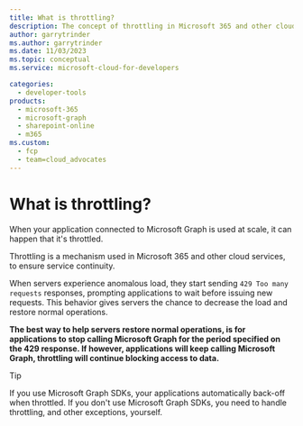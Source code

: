 ```yaml
---
title: What is throttling?
description: The concept of throttling in Microsoft 365 and other cloud services
author: garrytrinder
ms.author: garrytrinder
ms.date: 11/03/2023
ms.topic: conceptual
ms.service: microsoft-cloud-for-developers

categories:
  - developer-tools
products:
  - microsoft-365
  - microsoft-graph
  - sharepoint-online
  - m365
ms.custom:
  - fcp
  - team=cloud_advocates
---
```


# What is throttling?

When your application connected to Microsoft Graph is used at scale, it can happen that it's throttled.

Throttling is a mechanism used in Microsoft 365 and other cloud services, to ensure service continuity.

When servers experience anomalous load, they start sending `429 Too many requests` responses, prompting applications to wait before issuing new requests. This behavior gives servers the chance to decrease the load and restore normal operations.

**The best way to help servers restore normal operations, is for applications to stop calling Microsoft Graph for the period specified on the 429 response. If however, applications will keep calling Microsoft Graph, throttling will continue blocking access to data.**

> [!TIP]
> If you use Microsoft Graph SDKs, your applications automatically back-off when throttled. If you don't use Microsoft Graph SDKs, you need to handle throttling, and other exceptions, yourself.
